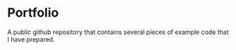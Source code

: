 # Portfolio
A public github repository that contains several pieces of example code that I have prepared.
